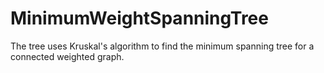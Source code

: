 # MinimumWeightSpanningTree

The tree uses Kruskal's algorithm to find the minimum spanning tree for a connected weighted graph.
